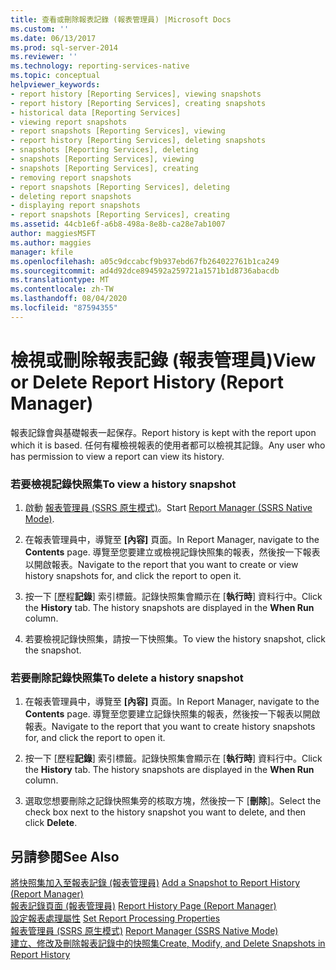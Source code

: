 ```yaml
---
title: 查看或刪除報表記錄 (報表管理員) |Microsoft Docs
ms.custom: ''
ms.date: 06/13/2017
ms.prod: sql-server-2014
ms.reviewer: ''
ms.technology: reporting-services-native
ms.topic: conceptual
helpviewer_keywords:
- report history [Reporting Services], viewing snapshots
- report history [Reporting Services], creating snapshots
- historical data [Reporting Services]
- viewing report snapshots
- report snapshots [Reporting Services], viewing
- report history [Reporting Services], deleting snapshots
- snapshots [Reporting Services], deleting
- snapshots [Reporting Services], viewing
- snapshots [Reporting Services], creating
- removing report snapshots
- report snapshots [Reporting Services], deleting
- deleting report snapshots
- displaying report snapshots
- report snapshots [Reporting Services], creating
ms.assetid: 44cb1e6f-a6b8-498a-8e8b-ca28e7ab1007
author: maggiesMSFT
ms.author: maggies
manager: kfile
ms.openlocfilehash: a05c9dccabcf9b937ebd67fb264022761b1ca249
ms.sourcegitcommit: ad4d92dce894592a259721a1571b1d8736abacdb
ms.translationtype: MT
ms.contentlocale: zh-TW
ms.lasthandoff: 08/04/2020
ms.locfileid: "87594355"
---
```

# <a name="view-or-delete-report-history-report-manager"></a><span data-ttu-id="d37d9-102">檢視或刪除報表記錄 (報表管理員)</span><span class="sxs-lookup"><span data-stu-id="d37d9-102">View or Delete Report History (Report Manager)</span></span>
  <span data-ttu-id="d37d9-103">報表記錄會與基礎報表一起保存。</span><span class="sxs-lookup"><span data-stu-id="d37d9-103">Report history is kept with the report upon which it is based.</span></span> <span data-ttu-id="d37d9-104">任何有權檢視報表的使用者都可以檢視其記錄。</span><span class="sxs-lookup"><span data-stu-id="d37d9-104">Any user who has permission to view a report can view its history.</span></span>  
  
### <a name="to-view-a-history-snapshot"></a><span data-ttu-id="d37d9-105">若要檢視記錄快照集</span><span class="sxs-lookup"><span data-stu-id="d37d9-105">To view a history snapshot</span></span>  
  
1.  <span data-ttu-id="d37d9-106">啟動 [報表管理員 &#40;SSRS 原生模式&#41;](../../2014/reporting-services/report-manager-ssrs-native-mode.md)。</span><span class="sxs-lookup"><span data-stu-id="d37d9-106">Start [Report Manager  &#40;SSRS Native Mode&#41;](../../2014/reporting-services/report-manager-ssrs-native-mode.md).</span></span>  
  
2.  <span data-ttu-id="d37d9-107">在報表管理員中，導覽至 **[內容]** 頁面。</span><span class="sxs-lookup"><span data-stu-id="d37d9-107">In Report Manager, navigate to the **Contents** page.</span></span> <span data-ttu-id="d37d9-108">導覽至您要建立或檢視記錄快照集的報表，然後按一下報表以開啟報表。</span><span class="sxs-lookup"><span data-stu-id="d37d9-108">Navigate to the report that you want to create or view history snapshots for, and click the report to open it.</span></span>  
  
3.  <span data-ttu-id="d37d9-109">按一下 [歷程**記錄**] 索引標籤。記錄快照集會顯示在 [**執行時**] 資料行中。</span><span class="sxs-lookup"><span data-stu-id="d37d9-109">Click the **History** tab. The history snapshots are displayed in the **When Run** column.</span></span>  
  
4.  <span data-ttu-id="d37d9-110">若要檢視記錄快照集，請按一下快照集。</span><span class="sxs-lookup"><span data-stu-id="d37d9-110">To view the history snapshot, click the snapshot.</span></span>  
  
### <a name="to-delete-a-history-snapshot"></a><span data-ttu-id="d37d9-111">若要刪除記錄快照集</span><span class="sxs-lookup"><span data-stu-id="d37d9-111">To delete a history snapshot</span></span>  
  
1.  <span data-ttu-id="d37d9-112">在報表管理員中，導覽至 **[內容]** 頁面。</span><span class="sxs-lookup"><span data-stu-id="d37d9-112">In Report Manager, navigate to the **Contents** page.</span></span> <span data-ttu-id="d37d9-113">導覽至您要建立記錄快照集的報表，然後按一下報表以開啟報表。</span><span class="sxs-lookup"><span data-stu-id="d37d9-113">Navigate to the report that you want to create history snapshots for, and click the report to open it.</span></span>  
  
2.  <span data-ttu-id="d37d9-114">按一下 [歷程**記錄**] 索引標籤。記錄快照集會顯示在 [**執行時**] 資料行中。</span><span class="sxs-lookup"><span data-stu-id="d37d9-114">Click the **History** tab. The history snapshots are displayed in the **When Run** column.</span></span>  
  
3.  <span data-ttu-id="d37d9-115">選取您想要刪除之記錄快照集旁的核取方塊，然後按一下 [**刪除**]。</span><span class="sxs-lookup"><span data-stu-id="d37d9-115">Select the check box next to the history snapshot you want to delete, and then click **Delete**.</span></span>  
  
## <a name="see-also"></a><span data-ttu-id="d37d9-116">另請參閱</span><span class="sxs-lookup"><span data-stu-id="d37d9-116">See Also</span></span>  
 <span data-ttu-id="d37d9-117">[將快照集加入至報表記錄 &#40;報表管理員&#41;](report-server/add-a-snapshot-to-report-history-report-manager.md) </span><span class="sxs-lookup"><span data-stu-id="d37d9-117">[Add a Snapshot to Report History &#40;Report Manager&#41;](report-server/add-a-snapshot-to-report-history-report-manager.md) </span></span>  
 <span data-ttu-id="d37d9-118">[報表記錄頁面 &#40;報表管理員&#41;](../../2014/reporting-services/report-history-page-report-manager.md) </span><span class="sxs-lookup"><span data-stu-id="d37d9-118">[Report History Page &#40;Report Manager&#41;](../../2014/reporting-services/report-history-page-report-manager.md) </span></span>  
 <span data-ttu-id="d37d9-119">[設定報表處理屬性](report-server/set-report-processing-properties.md) </span><span class="sxs-lookup"><span data-stu-id="d37d9-119">[Set Report Processing Properties](report-server/set-report-processing-properties.md) </span></span>  
 <span data-ttu-id="d37d9-120">[報表管理員 &#40;SSRS 原生模式&#41;](../../2014/reporting-services/report-manager-ssrs-native-mode.md) </span><span class="sxs-lookup"><span data-stu-id="d37d9-120">[Report Manager  &#40;SSRS Native Mode&#41;](../../2014/reporting-services/report-manager-ssrs-native-mode.md) </span></span>  
 [<span data-ttu-id="d37d9-121">建立、修改及刪除報表記錄中的快照集</span><span class="sxs-lookup"><span data-stu-id="d37d9-121">Create, Modify, and Delete Snapshots in Report History</span></span>](report-server/create-modify-and-delete-snapshots-in-report-history.md)  
  
  
